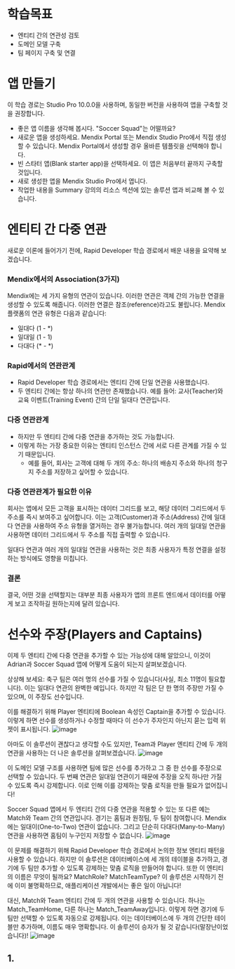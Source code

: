 # 학습목표
- 엔티티 간의 연관성 검토
- 도메인 모델 구축
- 팀 페이지 구축 및 연결

# 앱 만들기
이 학습 경로는 Studio Pro 10.0.0을 사용하며, 동일한 버전을 사용하여 앱을 구축할 것을 권장합니다.
- 좋은 앱 이름을 생각해 봅시다. "Soccer Squad"는 어떨까요?
- 새로운 앱을 생성하세요. Mendix Portal 또는 Mendix Studio Pro에서 직접 생성할 수 있습니다. Mendix Portal에서 생성할 경우 올바른 템플릿을 선택해야 합니다.
- 빈 스타터 앱(Blank starter app)을 선택하세요. 이 앱은 처음부터 끝까지 구축할 것입니다.
- 새로 생성한 앱을 Mendix Studio Pro에서 엽니다.
- 작업한 내용을 Summary 강의의 리소스 섹션에 있는 솔루션 앱과 비교해 볼 수 있습니다.

# 엔티티 간 다중 연관
새로운 이론에 들어가기 전에, Rapid Developer 학습 경로에서 배운 내용을 요약해 보겠습니다.
### Mendix에서의 Association(3가지)
Mendix에는 세 가지 유형의 연관이 있습니다. 이러한 연관은 객체 간의 가능한 연결을 생성할 수 있도록 해줍니다. 이러한 연결은 참조(reference)라고도 불립니다. Mendix 플랫폼의 연관 유형은 다음과 같습니다:
- 일대다 (1 - *)
- 일대일 (1 - 1)
- 다대다 (* - *)

### Rapid에서의 연관관계
- Rapid Developer 학습 경로에서는 엔티티 간에 단일 연관을 사용했습니다.
- 두 엔티티 간에는 항상 하나의 연관만 존재했습니다. 예를 들어: 교사(Teacher)와 교육 이벤트(Training Event) 간의 단일 일대다 연관입니다.

### 다중 연관관계 
- 하지만 두 엔티티 간에 다중 연관을 추가하는 것도 가능합니다.
- 이렇게 하는 가장 중요한 이유는 엔티티 인스턴스 간에 서로 다른 관계를 가질 수 있기 때문입니다.
  - 예를 들어, 회사는 고객에 대해 두 개의 주소: 하나의 배송지 주소와 하나의 청구지 주소를 저장하고 싶어할 수 있습니다.

### 다중 연관관계가 필요한 이유
회사는 앱에서 모든 고객을 표시하는 데이터 그리드를 보고, 해당 데이터 그리드에서 두 주소를 즉시 보여주고 싶어합니다. 이는 고객(Customer)과 주소(Address) 간에 일대다 연관을 사용하여 주소 유형을 열거하는 경우 불가능합니다. 여러 개의 일대일 연관을 사용하면 데이터 그리드에서 두 주소를 직접 출력할 수 있습니다.

일대다 연관과 여러 개의 일대일 연관을 사용하는 것은 최종 사용자가 특정 연결을 설정하는 방식에도 영향을 미칩니다.

### 결론
결국, 어떤 것을 선택할지는 대부분 최종 사용자가 앱의 프론트 엔드에서 데이터를 어떻게 보고 조작하길 원하는지에 달려 있습니다.

# 선수와 주장(Players and Captains)
이제 두 엔티티 간에 다중 연관을 추가할 수 있는 가능성에 대해 알았으니, 이것이 Adrian과 Soccer Squad 앱에 어떻게 도움이 되는지 살펴보겠습니다.

상상해 보세요: 축구 팀은 여러 명의 선수를 가질 수 있습니다(사실, 최소 11명이 필요합니다). 이는 일대다 연관의 완벽한 예입니다. 하지만 각 팀은 단 한 명의 주장만 가질 수 있으며, 이 주장도 선수입니다.

이를 해결하기 위해 Player 엔티티에 Boolean 속성인 Captain을 추가할 수 있습니다. 이렇게 하면 선수를 생성하거나 수정할 때마다 이 선수가 주자인지 아닌지 묻는 입력 위젯이 표시됩니다.
![image](https://github.com/user-attachments/assets/e177c4f9-67c7-491c-b0f2-6e977d7fa52c)

아마도 이 솔루션이 괜찮다고 생각할 수도 있지만, Team과 Player 엔티티 간에 두 개의 연관을 사용하는 더 나은 솔루션을 살펴보겠습니다.
![image](https://github.com/user-attachments/assets/2b33af67-f5ce-4d7d-a2a3-553db8c9dc38)

이 도메인 모델 구조를 사용하면 팀에 많은 선수를 추가하고 그 중 한 선수를 주장으로 선택할 수 있습니다. 두 번째 연관은 일대일 연관이기 때문에 주장을 오직 하나만 가질 수 있도록 즉시 강제합니다. 이로 인해 이를 강제하는 맞춤 로직을 만들 필요가 없어집니다!

Soccer Squad 앱에서 두 엔티티 간의 다중 연관을 적용할 수 있는 또 다른 예는 Match와 Team 간의 연관입니다. 경기는 홈팀과 원정팀, 두 팀이 참여합니다. Mendix에는 일대이(One-to-Two) 연관이 없습니다. 그리고 단순히 다대다(Many-to-Many) 연관을 사용하면 홈팀이 누구인지 저장할 수 없습니다.
![image](https://github.com/user-attachments/assets/5b8b680c-23a3-455a-aade-b7ef19a8fbcf)

이 문제를 해결하기 위해 Rapid Developer 학습 경로에서 논의한 정보 엔티티 패턴을 사용할 수 있습니다. 하지만 이 솔루션은 데이터베이스에 세 개의 테이블을 추가하고, 경기에 두 팀만 추가할 수 있도록 강제하는 맞춤 로직을 만들어야 합니다. 또한 이 엔티티의 이름은 무엇이 될까요? MatchRole? MatchTeamType? 이 솔루션은 시작하기 전에 이미 불명확하므로, 애플리케이션 개발에서는 좋은 일이 아닙니다!

대신, Match와 Team 엔티티 간에 두 개의 연관을 사용할 수 있습니다. 하나는 Match_TeamHome, 다른 하나는 Match_TeamAway입니다. 이렇게 하면 경기에 두 팀만 선택할 수 있도록 자동으로 강제됩니다. 이는 데이터베이스에 두 개의 간단한 테이블만 추가하며, 이름도 매우 명확합니다. 이 솔루션이 승자가 될 것 같습니다(말장난이었습니다)!
![image](https://github.com/user-attachments/assets/82c2863e-de39-46cd-bb02-e5cbe1f55a23)
## 1. 
